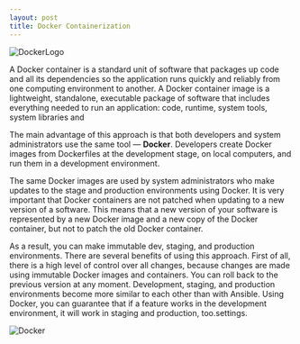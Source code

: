 ```yaml
---
layout: post
title: Docker Containerization 
---
```


![DockerLogo](https://www.docker.com/sites/default/files/d8/styles/role_icon/public/2019-07/horizontal-logo-monochromatic-white.png?itok=SBlK2TGU)

A  Docker container is a standard unit of software that packages up code and all its dependencies so the application runs quickly and reliably from one computing environment to another. A Docker container image is a lightweight, standalone, executable package of software that includes everything needed to run an application: code, runtime, system tools, system libraries and 

The main advantage of this approach is that both developers and system administrators use the same tool — **Docker**. Developers create Docker images from Dockerfiles at the development stage, on local computers, and run them in a development environment.

The same Docker images are used by system administrators who make updates to the stage and production environments using Docker. It is very important that Docker containers are not patched when updating to a new version of a software. This means that a new version of your software is represented by a new Docker image and a new copy of the Docker container, but not to patch the old Docker container.

As a result, you can make immutable dev, staging, and production environments. There are several benefits of using this approach. First of all, there is a high level of control over all changes, because changes are made using immutable Docker images and containers. You can roll back to the previous version at any moment. Development, staging, and production environments become more similar to each other than with Ansible. Using Docker, you can guarantee that if a feature works in the development environment, it will work in staging and production, too.settings.


![Docker](https://blog.xebialabs.com/wp-content/uploads/2019/05/docker-e1558536954364.jpg)
